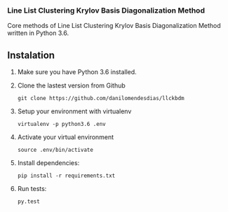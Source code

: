 ### Line List Clustering Krylov Basis Diagonalization Method
Core methods of Line List Clustering Krylov Basis Diagonalization Method written in Python 3.6.

## Instalation

1. Make sure you have Python 3.6 installed.

2. Clone the lastest version from Github

    `git clone https://github.com/danilomendesdias/llckbdm`

3. Setup your environment with virtualenv

    `virtualenv -p python3.6 .env`
    
4. Activate your virtual environment

    `source .env/bin/activate`
    
5. Install dependencies:

    `pip install -r requirements.txt`
    
6. Run tests:

    `py.test`